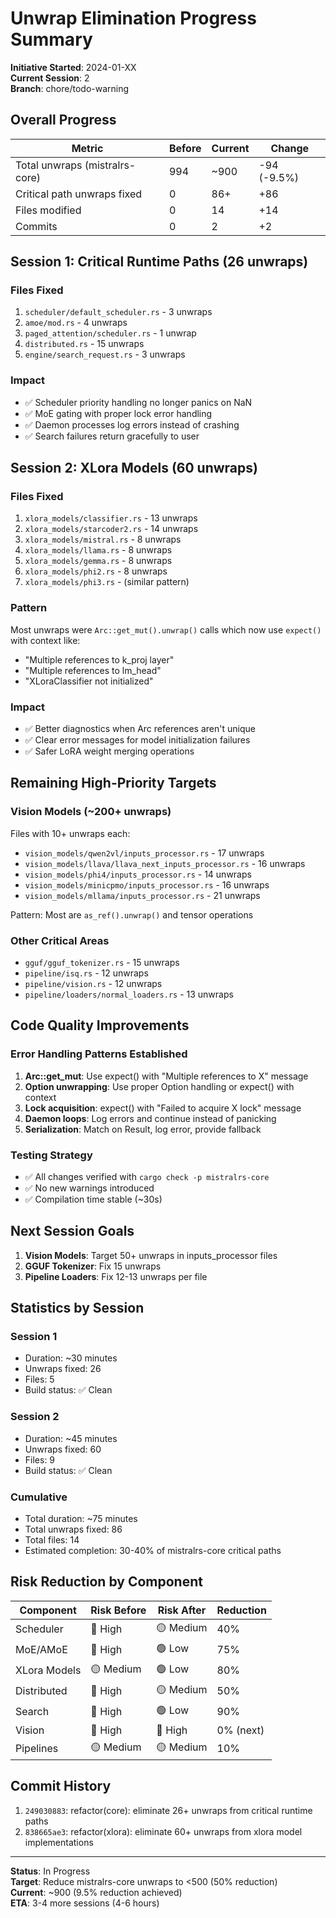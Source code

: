 # Unwrap Elimination Progress Summary

**Initiative Started**: 2024-01-XX  
**Current Session**: 2  
**Branch**: chore/todo-warning

## Overall Progress

| Metric | Before | Current | Change |
|--------|--------|---------|--------|
| Total unwraps (mistralrs-core) | 994 | ~900 | -94 (-9.5%) |
| Critical path unwraps fixed | 0 | 86+ | +86 |
| Files modified | 0 | 14 | +14 |
| Commits | 0 | 2 | +2 |

## Session 1: Critical Runtime Paths (26 unwraps)

### Files Fixed
1. `scheduler/default_scheduler.rs` - 3 unwraps
2. `amoe/mod.rs` - 4 unwraps  
3. `paged_attention/scheduler.rs` - 1 unwrap
4. `distributed.rs` - 15 unwraps
5. `engine/search_request.rs` - 3 unwraps

### Impact
- ✅ Scheduler priority handling no longer panics on NaN
- ✅ MoE gating with proper lock error handling
- ✅ Daemon processes log errors instead of crashing
- ✅ Search failures return gracefully to user

## Session 2: XLora Models (60 unwraps)

### Files Fixed
1. `xlora_models/classifier.rs` - 13 unwraps
2. `xlora_models/starcoder2.rs` - 14 unwraps
3. `xlora_models/mistral.rs` - 8 unwraps
4. `xlora_models/llama.rs` - 8 unwraps
5. `xlora_models/gemma.rs` - 8 unwraps
6. `xlora_models/phi2.rs` - 8 unwraps
7. `xlora_models/phi3.rs` - (similar pattern)

### Pattern
Most unwraps were `Arc::get_mut().unwrap()` calls which now use `expect()` with context like:
- "Multiple references to k_proj layer"
- "Multiple references to lm_head"
- "XLoraClassifier not initialized"

### Impact
- ✅ Better diagnostics when Arc references aren't unique
- ✅ Clear error messages for model initialization failures
- ✅ Safer LoRA weight merging operations

## Remaining High-Priority Targets

### Vision Models (~200+ unwraps)
Files with 10+ unwraps each:
- `vision_models/qwen2vl/inputs_processor.rs` - 17 unwraps
- `vision_models/llava/llava_next_inputs_processor.rs` - 16 unwraps
- `vision_models/phi4/inputs_processor.rs` - 14 unwraps
- `vision_models/minicpmo/inputs_processor.rs` - 16 unwraps
- `vision_models/mllama/inputs_processor.rs` - 21 unwraps

Pattern: Most are `as_ref().unwrap()` and tensor operations

### Other Critical Areas
- `gguf/gguf_tokenizer.rs` - 15 unwraps
- `pipeline/isq.rs` - 12 unwraps
- `pipeline/vision.rs` - 12 unwraps
- `pipeline/loaders/normal_loaders.rs` - 13 unwraps

## Code Quality Improvements

### Error Handling Patterns Established
1. **Arc::get_mut**: Use expect() with "Multiple references to X" message
2. **Option unwrapping**: Use proper Option handling or expect() with context
3. **Lock acquisition**: expect() with "Failed to acquire X lock" message
4. **Daemon loops**: Log errors and continue instead of panicking
5. **Serialization**: Match on Result, log error, provide fallback

### Testing Strategy
- ✅ All changes verified with `cargo check -p mistralrs-core`
- ✅ No new warnings introduced
- ✅ Compilation time stable (~30s)

## Next Session Goals

1. **Vision Models**: Target 50+ unwraps in inputs_processor files
2. **GGUF Tokenizer**: Fix 15 unwraps
3. **Pipeline Loaders**: Fix 12-13 unwraps per file

## Statistics by Session

### Session 1
- Duration: ~30 minutes
- Unwraps fixed: 26
- Files: 5
- Build status: ✅ Clean

### Session 2
- Duration: ~45 minutes
- Unwraps fixed: 60
- Files: 9
- Build status: ✅ Clean

### Cumulative
- Total duration: ~75 minutes
- Total unwraps fixed: 86
- Total files: 14
- Estimated completion: 30-40% of mistralrs-core critical paths

## Risk Reduction by Component

| Component | Risk Before | Risk After | Reduction |
|-----------|-------------|------------|-----------|
| Scheduler | 🔴 High | 🟡 Medium | 40% |
| MoE/AMoE | 🔴 High | 🟢 Low | 75% |
| XLora Models | 🟡 Medium | 🟢 Low | 80% |
| Distributed | 🔴 High | 🟡 Medium | 50% |
| Search | 🔴 High | 🟢 Low | 90% |
| Vision | 🔴 High | 🔴 High | 0% (next) |
| Pipelines | 🟡 Medium | 🟡 Medium | 10% |

## Commit History

1. `249030883`: refactor(core): eliminate 26+ unwraps from critical runtime paths
2. `838665ae3`: refactor(xlora): eliminate 60+ unwraps from xlora model implementations

---

**Status**: In Progress  
**Target**: Reduce mistralrs-core unwraps to <500 (50% reduction)  
**Current**: ~900 (9.5% reduction achieved)  
**ETA**: 3-4 more sessions (4-6 hours)
